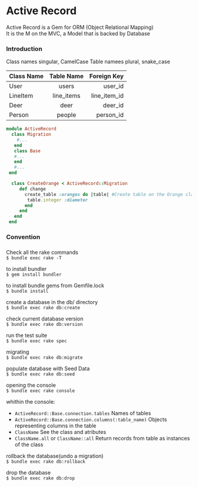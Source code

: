 # Active Record
Active Record is a Gem for ORM (Object Relational Mapping)  
It is the M on the MVC, a Model that is backed by Database  

### Introduction
Class names singular, CamelCase
Table namees plural, snake_case


| Class Name    | Table Name    | Foreign Key  |
| ------------- |:-------------:| ------------:|
| User          | users         | user_id      |
| LineItem      |line_items     | line_item_id |
| Deer          | deer          | deer_id      |
| Person        | people        | person_id    |

```ruby 
module ActiveRecord
  class Migration
    #...
   end
   class Base
   #...
   end
   #...
 end
```
```ruby 
  class CreateOrange < ActiveRecord::Migration
     def change
       create_table :oranges do |table| #Create table on the Orange class
        table.integer :diameter
       end 
     end
   end 
 end
 ```
### Convention
### 



Check all the rake commands  
`$ bundle exec rake -T`  

to install bundler  
`$ gem install bundler` 

to install bundle gems from Gemfile.lock  
`$ bundle install`  

create a database in the db/ directory  
`$ bundle exec rake db:create`  

check current database version  
`$ bundle exec rake db:version`  

run the test suite  
`$ bundle exec rake spec`  

migrating  
`$ bundle exec rake db:migrate`  

populate database with Seed Data  
`$ bundle exec rake db:seed`  

opening the console  
`$ bundle exec rake console`  

whithin the console:  
- `ActiveRecord::Base.connection.tables` Names of tables  
- `ActiveRecord::Base.connection.columns(:table_name)` Objects representing columns in the table  
- `ClassName` See the class and atributes  
- `ClassName.all` or `ClassName::all` Return records from table as instances of the class  

rollback the database(undo a migration)  
`$ bundle exec rake db:rollback`  

drop the database  
`$ bundle exec rake db:drop`  
